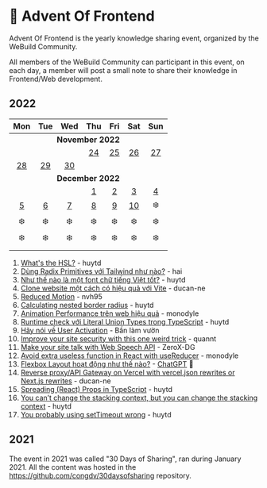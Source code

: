 # 🎄 Advent Of Frontend

Advent Of Frontend is the yearly knowledge sharing event, organized by the WeBuild Community. 

All members of the WeBuild Community can participant in this event, on each day, a member will post a small note to share their knowledge in Frontend/Web development.

## 2022

<table>
	<thead>
		<tr>
			<th align="center">Mon</th>
			<th align="center">Tue</th>
			<th align="center">Wed</th>
			<th align="center">Thu</th>
			<th align="center">Fri</th>
			<th align="center">Sat</th>
			<th align="center">Sun</th>
		</tr>
	</thead>
	<tbody>
		<tr>
			<td colspan="7" align="center"><b>November 2022</b></td>
		</tr>
		<tr>
			<td align="center"></td>
			<td align="center"></td>
			<td align="center"></td>
			<td align="center"><a href="/2022/day-01.md">24</a></td>
			<td align="center"><a href="/2022/day-02.md">25</a></td>
			<td align="center"><a href="/2022/day-03.md">26</a></td>
			<td align="center"><a href="/2022/day-04.md">27</a></td>
		</tr>
		<tr>
			<td align="center"><a href="/2022/day-05.md">28</a></td>
			<td align="center"><a href="/2022/day-06.md">29</a></td>
			<td align="center"><a href="/2022/day-07.md">30</a></td>
			<td align="center"> </td>
			<td align="center"> </td>
			<td align="center"> </td>
			<td align="center"> </td>
		</tr>
		<tr>
			<td colspan="7" align="center"><b>December 2022</b></td>
		</tr>
		<tr>
			<td align="center"> </td>
			<td align="center"> </td>
			<td align="center"> </td>
			<td align="center"><a href="/2022/day-08.md">1</a></td>
			<td align="center"><a href="/2022/day-09.md">2</a></td>
			<td align="center"><a href="/2022/day-10.md">3</a></td>
			<td align="center"><a href="/2022/day-11.md">4</a></td>
		</tr>
		<tr>
			<td align="center"><a href="/2022/day-12.md">5</a></td>
			<td align="center"><a href="/2022/day-13.md">6</a></td>
			<td align="center"><a href="/2022/day-14.md">7</a></td>
			<td align="center"><a href="/2022/day-15.md">8</a></td>
			<td align="center"><a href="/2022/day-16.md">9</a></td>
			<td align="center"><a href="/2022/day-17.md">10</a></td>
			<td align="center">❄️</td>
		</tr>
		<tr>
			<td align="center">❄️</td>
			<td align="center">❄️</td>
			<td align="center">❄️</td>
			<td align="center">❄️</td>
			<td align="center">❄️</td>
			<td align="center">❄️</td>
			<td align="center">❄️</td>
		</tr>
		<tr>
			<td align="center">❄️</td>
			<td align="center">❄️</td>
			<td align="center">❄️</td>
			<td align="center">❄️</td>
			<td align="center">❄️</td>
			<td align="center">❄️</td>
			<td align="center">❄️</td>
		</tr>
		<tr>
			<td align="center"></td>
			<td align="center"></td>
			<td align="center"></td>
			<td align="center"></td>
			<td align="center"></td>
			<td align="center"></td>
			<td align="center"></td>
		</tr>
	</tbody>
</table>

1. [What's the HSL?](/2022/day-01.md) - huytd
2. [Dùng Radix Primitives với Tailwind như nào?](/2022/day-02.md) - hai
3. [Như thế nào là một font chữ tiếng Việt tốt?](/2022/day-03.md) - huytd
4. [Clone website một cách có hiệu quả với Vite](/2022/day-04.md) - ducan-ne
5. [Reduced Motion](/2022/day-05.md) - nvh95
6. [Calculating nested border radius](/2022/day-06.md) - huytd
7. [Animation Performance trên web hiệu quả](/2022/day-07.md) - monodyle
8. [Runtime check với Literal Union Types trong TypeScript](/2022/day-08.md) - huytd
9. [Hãy nói về User Activation](/2022/day-09.md) - Bần làm vườn
10. [Improve your site security with this one weird trick](/2022/day-10.md) - quannt
11. [Make your site talk with Web Speech API](/2022/day-11.md) - ZeroX-DG
12. [Avoid extra useless function in React with useReducer](/2022/day-12.md) - monodyle
13. [Flexbox Layout hoạt động như thế nào?](/2022/day-13.md) - [ChatGPT](https://chat.openai.com/chat) 🤖
14. [Reverse proxy/API Gateway on Vercel with vercel.json rewrites or Next.js rewrites](/2022/day-14.md) - ducan-ne
15. [Spreading (React) Props in TypeScript](/2022/day-15.md) - huytd
16. [You can’t change the stacking context, but you can change the stacking context](/2022/day-16.md) - huytd
17. [You probably using setTimeout wrong](/2022/day-17.md) - huytd

## 2021

The event in 2021 was called "30 Days of Sharing", ran during January 2021. All the content was hosted in the https://github.com/congdv/30daysofsharing repository.
